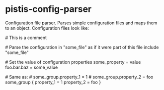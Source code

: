 # pistis-config-parser
Configuration file parser.  Parses simple configuration files and maps them to an object.  Configuration files look like:

\# This is a comment

\# Parse the configuration in "some_file" as if it were part of this file
include "some_file"

\# Set the value of configuration properties
some_property = value
foo.bar.baz = some_value

\# Same as:
\#   some_group.property_1 = 1
\#   some_group.property_2 = foo
some_group {
  property_1 = 1
  property_2 = foo
}


